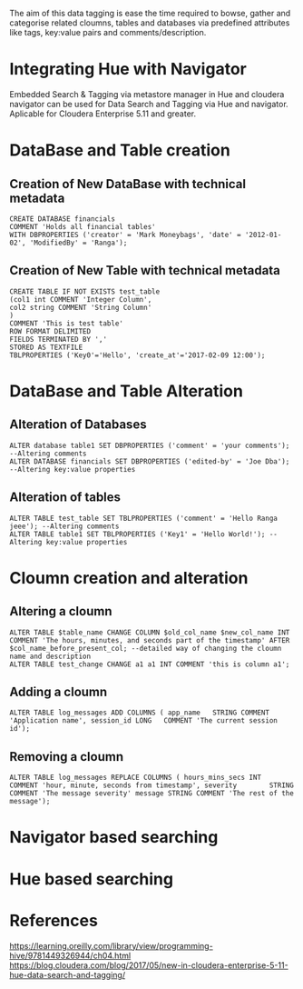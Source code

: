 The aim of this data tagging is ease the time required to bowse, gather and categorise related cloumns, tables and databases via predefined attributes like tags, key:value pairs and comments/description. 
# Integrating Hue with Navigator  
Embedded Search & Tagging via metastore manager in Hue and cloudera navigator can be used for Data Search and Tagging via Hue and navigator.  Aplicable for Cloudera Enterprise 5.11 and greater.   
 

# DataBase and Table creation  
## Creation of New DataBase with technical metadata  
```hql
CREATE DATABASE financials
COMMENT 'Holds all financial tables'
WITH DBPROPERTIES ('creator' = 'Mark Moneybags', 'date' = '2012-01-02', 'ModifiedBy' = 'Ranga');
```
  
## Creation of New Table with technical metadata  
```hql
CREATE TABLE IF NOT EXISTS test_table
(col1 int COMMENT 'Integer Column',
col2 string COMMENT 'String Column'
)
COMMENT 'This is test table'
ROW FORMAT DELIMITED
FIELDS TERMINATED BY ','
STORED AS TEXTFILE
TBLPROPERTIES ('Key0'='Hello', 'create_at'='2017-02-09 12:00');
```
  
# DataBase and Table Alteration  
## Alteration of Databases  
```hql
ALTER database table1 SET DBPROPERTIES ('comment' = 'your comments'); --Altering comments
ALTER DATABASE financials SET DBPROPERTIES ('edited-by' = 'Joe Dba'); --Altering key:value properties
```  
 ## Alteration of tables
 ```hql
ALTER TABLE test_table SET TBLPROPERTIES ('comment' = 'Hello Ranga jeee'); --Altering comments
ALTER TABLE table1 SET TBLPROPERTIES ('Key1' = 'Hello World!'); --Altering key:value properties
 ```  
   
# Cloumn creation and alteration  
## Altering a cloumn  
```hql
ALTER TABLE $table_name CHANGE COLUMN $old_col_name $new_col_name INT COMMENT 'The hours, minutes, and seconds part of the timestamp' AFTER $col_name_before_present_col; --detailed way of changing the cloumn name and description
ALTER TABLE test_change CHANGE a1 a1 INT COMMENT 'this is column a1';
```  
## Adding a cloumn  
```hql
ALTER TABLE log_messages ADD COLUMNS ( app_name   STRING COMMENT 'Application name', session_id LONG   COMMENT 'The current session id');
```  
## Removing a cloumn  
```hql
ALTER TABLE log_messages REPLACE COLUMNS ( hours_mins_secs INT    COMMENT 'hour, minute, seconds from timestamp', severity        STRING COMMENT 'The message severity' message STRING COMMENT 'The rest of the message');
```  
# Navigator based searching  
# Hue based searching  
# References  
https://learning.oreilly.com/library/view/programming-hive/9781449326944/ch04.html  
https://blog.cloudera.com/blog/2017/05/new-in-cloudera-enterprise-5-11-hue-data-search-and-tagging/  

